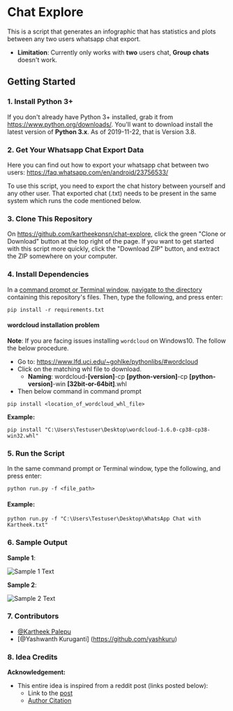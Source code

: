 # Chat Explore

This is a script that generates an infographic that has statistics and plots between any two users whatsapp chat export.

- **Limitation**: Currently only works with **two** users chat, **Group chats** doesn't work.

## Getting Started

### 1. Install Python 3+

If you don't already have Python 3+ installed, grab it from <https://www.python.org/downloads/>. You'll want to download install the latest version of **Python 3.x**. As of 2019-11-22, that is Version 3.8.

### 2. Get Your Whatsapp Chat Export Data
Here you can find out how to export your whatsapp chat between two users: <https://faq.whatsapp.com/en/android/23756533/></br>

To use this script, you need to export the chat history between yourself and any other user.
That exported chat (.txt) needs to be present in the same system which runs the code mentioned below.

### 3. Clone This Repository

On <https://github.com/kartheekpnsn/chat-explore>, click the green "Clone or Download" button at the top right of the page. If you want to get started with this script more quickly, click the "Download ZIP" button, and extract the ZIP somewhere on your computer.

### 4. Install Dependencies

In a [command prompt or Terminal window](https://tutorial.djangogirls.org/en/intro_to_command_line/#what-is-the-command-line), [navigate to the directory](https://tutorial.djangogirls.org/en/intro_to_command_line/#change-current-directory) containing this repository's files. Then, type the following, and press enter:

```shell
pip install -r requirements.txt
```

#### wordcloud installation problem
**Note**: If you are facing issues installing `wordcloud` on Windows10. The follow the below procedure.

- Go to: https://www.lfd.uci.edu/~gohlke/pythonlibs/#wordcloud
- Click on the matching whl file to download.
    - **Naming**: wordcloud-**[version]**-cp **[python-version]**-cp **[python-version]**-win **[32bit-or-64bit]**.whl
- Then below command in command prompt

```shell
pip install <location_of_wordcloud_whl_file>
```

**Example:**

```shell
pip install "C:\Users\Testuser\Desktop\wordcloud-1.6.0-cp38-cp38-win32.whl"
```


### 5. Run the Script

In the same command prompt or Terminal window, type the following, and press enter:

```shell
python run.py -f <file_path>
```

#### Example:
```shell
python run.py -f "C:\Users\Testuser\Desktop\WhatsApp Chat with Kartheek.txt"
```

### 6. Sample Output

**Sample 1**:

![Sample 1 Text](https://raw.githubusercontent.com/kartheekpnsn/chat-explore/master/samples/ss1.PNG "Output Sample 1")

**Sample 2**:

![Sample 2 Text](https://raw.githubusercontent.com/kartheekpnsn/chat-explore/master/samples/ss2.PNG "Output Sample 2")

### 7. Contributors

- [@Kartheek Palepu](https://www.github.com/kartheekpnsn)
- [@Yashwanth Kuruganti] (https://github.com/yashkuru)

### 8. Idea Credits

**Acknowledgement:**

- This entire idea is inspired from a reddit post (links posted below):
    - Link to the [post](https://www.reddit.com/r/dataisbeautiful/comments/aiahpx/another_1_year_whatsapp_chat_visualization_oc/)
    - [Author Citation](https://www.reddit.com/r/dataisbeautiful/comments/aiahpx/another_1_year_whatsapp_chat_visualization_oc/eem8gke/)